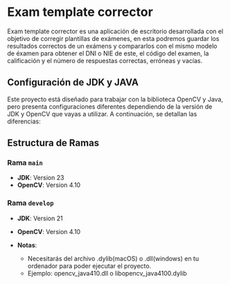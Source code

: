# Exam template corrector
Exam template corrector es una aplicación de escritorio desarrollada con el objetivo de corregir plantillas de exámenes, en esta podremos guardar los resultados correctos de un exámens y compararlos con el mismo 
modelo de éxamen para obtener el DNI o NIE de este, el código del examen, la calificación y el número de respuestas correctas, erróneas y vacías. 

## Configuración de JDK y JAVA
Este proyecto está diseñado para trabajar con la biblioteca OpenCV y Java, pero presenta configuraciones diferentes dependiendo de la versión de JDK y OpenCV que vayas a utilizar. A continuación, se detallan las diferencias:

## Estructura de Ramas

### Rama `main`
- **JDK**: Version 23
- **OpenCV**: Version 4.10

### Rama `develop`
- **JDK**: Version 21
- **OpenCV**: Version 4.10


- **Notas**:
  - Necesitarás del archivo .dylib(macOS) o .dll(windows) en tu ordenador para poder ejecutar el proyecto.
  - Ejemplo: opencv_java410.dll o libopencv_java4100.dylib


